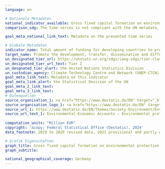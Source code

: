 ```yaml
---
language: en    

# Nationale Metadaten    
national_indicator_available: Gross fixed capital formation on environmental protection    
comparison_sdg: The time series is not compliant with the UN metadata, but provides additional information.    

goal_meta_national_link_text: Metadata on the presented time series    

# Globale Metadaten    
indicator_name: Total amount of funding for developing countries to promote the development, transfer, dissemination and diffusion of environmentally sound technologies    
target_name: Promote the development, transfer, dissemination and diffusion of environmentally sound technologies to developing countries on favourable terms, including on concessional and preferential terms, as mutually agreed    
un_designated_tier_url: https://unstats.un.org/sdgs/iaeg-sdgs/tier-classification/    
un_designated_tier_url_text: Tier I    
un_desgnated_tier_alert: the United Nations Statistics Division    
un_custodian_agency: Climate Technology Centre and Network (UNEP-CTCN)    
goal_meta_link_text: Metadata on this indicator    
goal_meta_link_alert: the Statistical Devision of the UN    
goal_meta_2_link_text:     
goal_meta_3_link_text:         
# Datenquellen
source_organisation_1: <a href="https://www.destatis.de/EN" target="_blank"> Federal Statistical Office (Destatis) </a>
source_organisation_logo_1: <a href="https://www.destatis.de/EN" target="_blank"><img src="https://sdg-indikatoren.de/public/OrgImgEn/destatis.png" alt="Logo destatis" style="height:60px; width:148px"/></a>
source_url_1: https://www.destatis.de/EN/Themes/Society-Environment/Environment/Environmental-Protection-Measures/Tables/environmental-protection-expenditure.html
source_url_text_1: Environmental-Economic Accounts – Environmental protection expenditure
    
computation_units: "Million EUR"    
copyright: '&copy; Federal Statistical Office (Destatis), 2024'    
data_footnote: 2019 to 2020 revised data, 2021 provisional and partly estimated data.    

# Grafik Eigenschaften    
graph_title: Gross fixed capital formation on environmental protection
graph_subtitle:     

national_geographical_coverage: Germany    
---
```


<span></span>